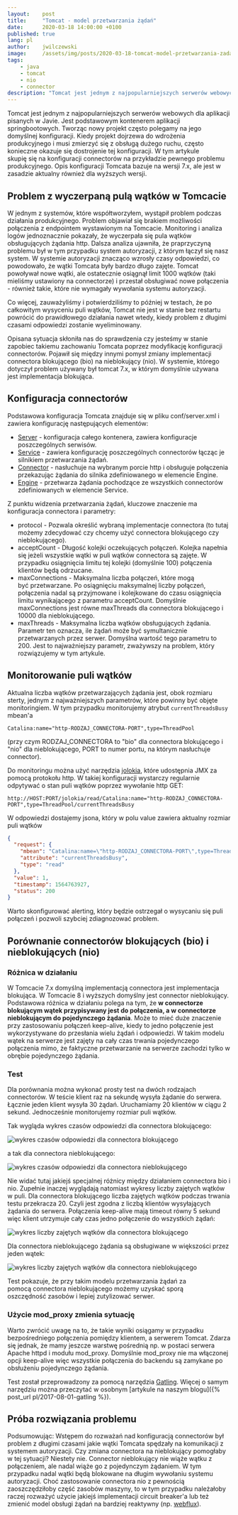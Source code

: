 ```yaml
---
layout:    post
title:     "Tomcat - model przetwarzania żądań"
date:      2020-03-18 14:00:00 +0100
published: true
lang: pl
author:    jwilczewski
image:     /assets/img/posts/2020-03-18-tomcat-model-przetwarzania-zadan/Tomcat.jpeg
tags:
    - java
    - tomcat
    - nio
    - connector
description: "Tomcat jest jednym z najpopularniejszych serwerów webowych dla aplikacji pisanych w Javie. Jest podstawowym kontenerem aplikacji springbootowych. Tworząc nowy projekt często polegamy na jego domyślnej konfiguracji."
---
```


Tomcat jest jednym z najpopularniejszych serwerów webowych dla aplikacji pisanych w Javie. Jest podstawowym kontenerem aplikacji springbootowych. Tworząc nowy projekt często polegamy na jego domyślnej konfiguracji. Kiedy projekt dojrzewa do wdrożenia produkcyjnego i musi zmierzyć się z obsługą dużego ruchu, często konieczne okazuje się dostrojenie tej konfiguracji. W tym artykule skupię się na konfiguracji connectorów na przykładzie pewnego problemu produkcyjnego. Opis konfiguracji Tomcata bazuje na wersji 7.x, ale jest w zasadzie aktualny również dla wyższych wersji.

## Problem z wyczerpaną pulą wątków w Tomcacie

W jednym z systemów, które współtworzyłem, wystąpił problem podczas działania produkcyjnego. Problem objawiał się brakiem możliwości połączenia z endpointem wystawionym na Tomcacie. Monitoring i analiza logów jednoznacznie pokazały, że wyczerpała się pula wątków obsługujących żądania http. Dalsza analiza ujawniła, że praprzyczyną problemu był w tym przypadku system autoryzacji, z którym łączył się nasz system. W systemie autoryzacji znacząco wzrosły czasy odpowiedzi, co powodowało, że wątki Tomcata były bardzo długo zajęte. Tomcat powoływał nowe wątki, ale ostatecznie osiągnął limit 1000 wątków (taki mieliśmy ustawiony na connectorze) i przestał obsługiwać nowe połączenia - również takie, które nie wymagały wywołania systemu autoryzacji.

Co więcej, zauważyliśmy i potwierdziliśmy to później w testach, że po całkowitym wysyceniu puli wątków, Tomcat nie jest w stanie bez restartu powrócić do prawidłowego działania nawet wtedy, kiedy problem z długimi czasami odpowiedzi zostanie wyeliminowany.

Opisana sytuacja skłoniła nas do sprawdzenia czy jesteśmy w stanie zapobiec takiemu zachowaniu Tomcata poprzez modyfikację konfiguracji connectorów. Pojawił się między innymi pomysł zmiany implementacji connectora blokującego (bio) na nieblokujący (nio). W systemie, którego dotyczył problem używany był tomcat 7.x, w którym domyślnie używana jest implementacja blokująca.

## Konfiguracja connectorów

Podstawowa konfiguracja Tomcata znajduje się w pliku conf/server.xml i zawiera konfigurację następujących elementów:
* [Server](http://tomcat.apache.org/tomcat-7.0-doc/config/server.html) - konfiguracja całego kontenera, zawiera konfiguracje poszczególnych serwisów.
* [Service](http://tomcat.apache.org/tomcat-7.0-doc/config/service.html) - zawiera konfigurację poszczególnych connectorów łącząc je silnikiem przetwarzania żądań.
* [Connector](http://tomcat.apache.org/tomcat-7.0-doc/config/http.html) - nasłuchuje na wybranym porcie http i obsługuje połączenia przekazując żądania do silnika zdefiniowanego w elemencie Engine.
* [Engine](http://tomcat.apache.org/tomcat-7.0-doc/config/engine.html) - przetwarza żądania pochodzące ze wszystkich connectorów zdefiniowanych w elemencie Service.

Z punktu widzenia przetwarzania żądań, kluczowe znaczenie ma konfiguracja connectora i parametry:
* protocol - Pozwala określić wybraną implementacje connectora (to tutaj możemy zdecydować czy chcemy użyć connectora blokującego czy nieblokującego).
* acceptCount - Długość kolejki oczekujących połączeń. Kolejka napełnia się jeżeli wszystkie wątki w puli wątków connectora są zajęte. W przypadku osiągnięcia limitu tej kolejki (domyślnie 100) połączenia klientów będą odrzucane.
* maxConnections - Maksymalna liczba połączeń, które mogą być przetwarzane. Po osiągnięciu maksymalnej liczby połączeń, połączenia nadal są przyjmowane i kolejkowane do czasu osiągnięcia limitu wynikającego z parametru acceptCount. Domyślnie maxConnections jest równe maxThreads dla connectora blokującego i 10000 dla nieblokującego.
* maxThreads - Maksymalna liczba wątków obsługujących żądania. Parametr ten oznacza, ile żądań może być symultanicznie przetwarzanych przez serwer. Domyślna wartość tego parametru to 200. Jest to najważniejszy parametr, zważywszy na problem, który rozwiązujemy w tym artykule.

## Monitorowanie puli wątków

Aktualna liczba wątków przetwarzających żądania jest, obok rozmiaru sterty, jednym z najważniejszych parametrów, które powinny być objęte monitoringiem. W tym przypadku monitorujemy atrybut `currentThreadsBusy` mbean'a
```
Catalina:name="http-RODZAJ_CONNECTORA-PORT",type=ThreadPool
```
(przy czym RODZAJ_CONNECTORA to "bio" dla connectora blokującego i "nio" dla nieblokującego, PORT to numer portu, na którym nasłuchuje connector).

Do monitoringu można użyć narzędzia [jolokia](https://jolokia.org/), które udostępnia JMX za pomocą protokołu http. W takiej konfiguracji wystarczy regularnie odpytywać o stan puli wątków poprzez wywołanie http GET:
```
http://HOST:PORT/jolokia/read/Catalina:name="http-RODZAJ_CONNECTORA-PORT",type=ThreadPool/currentThreadsBusy
```

W odpowiedzi dostajemy jsona, który w polu value zawiera aktualny rozmiar puli wątków
```json
{
  "request": {
    "mbean": "Catalina:name=\"http-RODZAJ_CONNECTORA-PORT\",type=ThreadPool",
    "attribute": "currentThreadsBusy",
    "type": "read"
  },
  "value": 1,
  "timestamp": 1564763927,
  "status": 200
}
```
Warto skonfigurować alerting, który będzie ostrzegał o wysycaniu się puli połączeń i pozwoli szybciej zdiagnozować problem.

## Porównanie connectorów blokujących (bio) i nieblokujących (nio)

### Różnica w działaniu

W Tomcacie 7.x domyślną implementacją connectora jest implementacja blokująca. W Tomcacie 8 i wyższych domyślny jest connector nieblokujący. Podstawowa różnica w działaniu polega na tym, że **w connectorze blokującym wątek przypisywany jest do połączenia, a w connectorze nieblokującym do pojedynczego żądania**. Może to mieć duże znaczenie przy zastosowaniu połączeń keep-alive, kiedy to jedno połączenie jest wykorzystywane do przesłania wielu żądań i odpowiedzi. W takim modelu wątek na serwerze jest zajęty na cały czas trwania pojedynczego połączenia mimo, że faktyczne przetwarzanie na serwerze zachodzi tylko w obrębie pojedynczego żądania.

### Test

Dla porównania można wykonać prosty test na dwóch rodzajach connectorów. W teście klient raz na sekundę wysyła żądanie do serwera. Łącznie jeden klient wysyła 30 żądań. Uruchamiamy 20 klientów w ciągu 2 sekund. Jednocześnie monitorujemy rozmiar puli wątków.

Tak wygląda wykres czasów odpowiedzi dla connectora blokującego:

![wykres czasów odpowiedzi dla connectora blokującego](/assets/img/posts/2020-03-18-tomcat-model-przetwarzania-zadan/gatling-bio.png)

a tak dla connectora nieblokującego:

![wykres czasów odpowiedzi dla connectora nieblokującego](/assets/img/posts/2020-03-18-tomcat-model-przetwarzania-zadan/gatling-nio.png)

Nie widać tutaj jakiejś specjalnej różnicy między działaniem connectora bio i nio. Zupełnie inaczej wyglądają natomiast wykresy liczby zajętych wątków w puli. Dla connectora blokującego liczba zajętych wątków podczas trwania testu przekracza 20. Czyli jest zgodna z liczbą klientów wysyłających żądania do serwera. Połączenia keep-alive mają timeout równy 5 sekund więc klient utrzymuje cały czas jedno połączenie do wszystkich żądań:

![wykres liczby zajętych wątków dla connectora blokującego](/assets/img/posts/2020-03-18-tomcat-model-przetwarzania-zadan/threads-bio.png)

Dla connectora nieblokującego żądania są obsługiwane w większości przez jeden wątek:

![wykres liczby zajętych wątków dla connectora nieblokującego](/assets/img/posts/2020-03-18-tomcat-model-przetwarzania-zadan/threads-nio.png)

Test pokazuje, że przy takim modelu przetwarzania żądań za pomocą connectora nieblokującego możemy uzyskać sporą oszczędność zasobów i lepiej zutylizować serwer.

### Użycie mod_proxy zmienia sytuację

Warto zwrócić uwagę na to, że takie wyniki osiągamy w przypadku bezpośredniego połączenia pomiędzy klientem, a serwerem Tomcat. Zdarza się jednak, że mamy jeszcze warstwę pośrednią np. w postaci serwera Apache httpd i modułu mod_proxy. Domyślnie mod_proxy nie ma włączonej opcji keep-alive więc wszystkie połączenia do backendu są zamykane po obsłużeniu pojedynczego żądania.

Test został przeprowadzony za pomocą narzędzia [Gatling](https://gatling.io/). Więcej o samym narzędziu można przeczytać w osobnym [artykule na naszym blogu]({% post_url pl/2017-08-01-gatling %}).

## Próba rozwiązania problemu

Podsumowując: Wstępem do rozważań nad konfiguracją connectorów był problem z długimi czasami jakie wątki Tomcata spędzały na komunikacji z systemem autoryzacji. Czy zmiana connectora na nieblokujący pomogłaby w tej sytuacji? Niestety nie. Connector nieblokujący nie wiąże wątku z połączeniem, ale nadal wiąże go z pojedynczym żądaniem. W tym przypadku nadal wątki będą blokowane na długim wywołaniu systemu autoryzacji. Choć zastosowanie connectora nio z pewnością zaoszczędziłoby część zasobów maszyny, to w tym przypadku należałoby raczej rozważyć użycie jakiejś implementacji circuit breaker'a lub też zmienić model obsługi żądań na bardziej reaktywny (np. [webflux](https://docs.spring.io/spring/docs/current/spring-framework-reference/web-reactive.html)).
